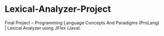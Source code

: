 # Lexical-Analyzer-Project
Final Project – Programming Language Concepts And Paradigms (ProLang) | Lexical Analyzer using JFlex (Java).
